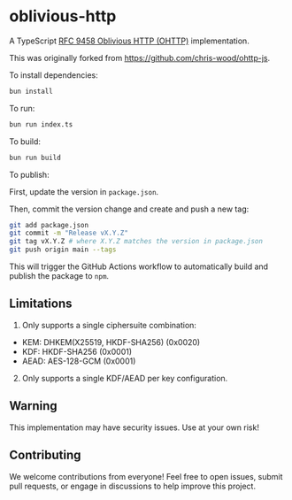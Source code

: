 # oblivious-http

A TypeScript [RFC 9458 Oblivious HTTP (OHTTP)](https://www.rfc-editor.org/rfc/rfc9458.html) implementation.

This was originally forked from https://github.com/chris-wood/ohttp-js.

To install dependencies:

```bash
bun install
```

To run:

```bash
bun run index.ts
```

To build:

```bash
bun run build
```

To publish:

First, update the version in `package.json`.

Then, commit the version change and create and push a new tag:

```bash
git add package.json
git commit -m "Release vX.Y.Z"
git tag vX.Y.Z # where X.Y.Z matches the version in package.json
git push origin main --tags
```

This will trigger the GitHub Actions workflow to automatically build and publish the package to `npm`.

## Limitations

1. Only supports a single ciphersuite combination:
 * KEM: DHKEM(X25519, HKDF-SHA256) (0x0020)
 * KDF: HKDF-SHA256 (0x0001)
 * AEAD: AES-128-GCM (0x0001)

2. Only supports a single KDF/AEAD per key configuration.

## Warning

This implementation may have security issues. Use at your own risk!

## Contributing

We welcome contributions from everyone! Feel free to open issues, submit pull requests, or engage in discussions to help improve this project.
